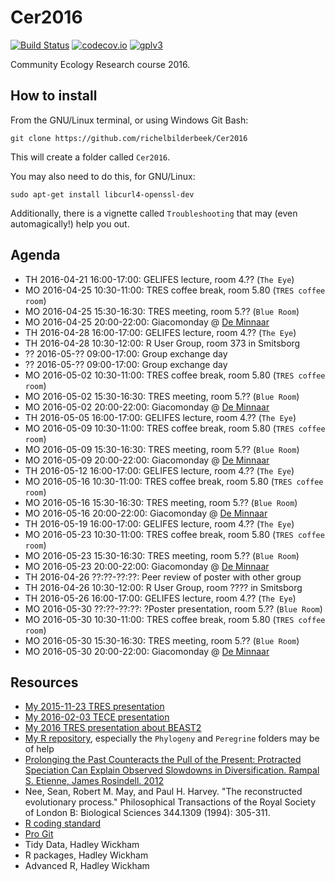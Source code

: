 # Cer2016

[![Build Status](https://travis-ci.org/richelbilderbeek/Cer2016.svg?branch=master)](https://travis-ci.org/richelbilderbeek/Cer2016)
[![codecov.io](https://codecov.io/github/richelbilderbeek/Cer2016/coverage.svg?branch=master)](https://codecov.io/github/richelbilderbeek/Cer2016?branch=master)
[![gplv3](http://www.gnu.org/graphics/gplv3-88x31.png)](http://www.gnu.org/licenses/gpl.html)

Community Ecology Research course 2016.

## How to install

From the GNU/Linux terminal, or using Windows Git Bash:

```
git clone https://github.com/richelbilderbeek/Cer2016
```

This will create a folder called `Cer2016`. 

You may also need to do this, for GNU/Linux:

```
sudo apt-get install libcurl4-openssl-dev
```

Additionally, there is a vignette called `Troubleshooting` that may
(even automagically!) help you out.

## Agenda

 * TH 2016-04-21 16:00-17:00: GELIFES lecture, room 4.?? (`The Eye`)
 * MO 2016-04-25 10:30-11:00: TRES coffee break, room 5.80 (`TRES coffee room`)
 * MO 2016-04-25 15:30-16:30: TRES meeting, room 5.?? (`Blue Room`)
 * MO 2016-04-25 20:00-22:00: Giacomonday @ [De Minnaar](www.deminnaar.nl)
 * TH 2016-04-28 16:00-17:00: GELIFES lecture, room 4.?? (`The Eye`)
 * TH 2016-04-28 10:30-12:00: R User Group, room 373 in Smitsborg
 * ?? 2016-05-?? 09:00-17:00: Group exchange day
 * ?? 2016-05-?? 09:00-17:00: Group exchange day
 * MO 2016-05-02 10:30-11:00: TRES coffee break, room 5.80 (`TRES coffee room`)
 * MO 2016-05-02 15:30-16:30: TRES meeting, room 5.?? (`Blue Room`)
 * MO 2016-05-02 20:00-22:00: Giacomonday @ [De Minnaar](www.deminnaar.nl)
 * TH 2016-05-05 16:00-17:00: GELIFES lecture, room 4.?? (`The Eye`)
 * MO 2016-05-09 10:30-11:00: TRES coffee break, room 5.80 (`TRES coffee room`)
 * MO 2016-05-09 15:30-16:30: TRES meeting, room 5.?? (`Blue Room`)
 * MO 2016-05-09 20:00-22:00: Giacomonday @ [De Minnaar](www.deminnaar.nl)
 * TH 2016-05-12 16:00-17:00: GELIFES lecture, room 4.?? (`The Eye`)
 * MO 2016-05-16 10:30-11:00: TRES coffee break, room 5.80 (`TRES coffee room`)
 * MO 2016-05-16 15:30-16:30: TRES meeting, room 5.?? (`Blue Room`)
 * MO 2016-05-16 20:00-22:00: Giacomonday @ [De Minnaar](www.deminnaar.nl)
 * TH 2016-05-19 16:00-17:00: GELIFES lecture, room 4.?? (`The Eye`)
 * MO 2016-05-23 10:30-11:00: TRES coffee break, room 5.80 (`TRES coffee room`)
 * MO 2016-05-23 15:30-16:30: TRES meeting, room 5.?? (`Blue Room`)
 * MO 2016-05-23 20:00-22:00: Giacomonday @ [De Minnaar](www.deminnaar.nl)
 * TH 2016-04-26 ??:??-??:??: Peer review of poster with other group
 * TH 2016-04-26 10:30-12:00: R User Group, room ???? in Smitsborg
 * TH 2016-05-26 16:00-17:00: GELIFES lecture, room 4.?? (`The Eye`)
 * MO 2016-05-30 ??:??-??:??: ?Poster presentation, room 5.?? (`Blue Room`)
 * MO 2016-05-30 10:30-11:00: TRES coffee break, room 5.80 (`TRES coffee room`)
 * MO 2016-05-30 15:30-16:30: TRES meeting, room 5.?? (`Blue Room`)
 * MO 2016-05-30 20:00-22:00: Giacomonday @ [De Minnaar](www.deminnaar.nl)

## Resources

 * [My 2015-11-23 TRES presentation](https://github.com/richelbilderbeek/Science/blob/master/Bilderbeek20151123TresMeeting/20151123TresMeeting.pdf)
 * [My 2016-02-03 TECE presentation](https://github.com/richelbilderbeek/Science/blob/master/Bilderbeek20160203TeceMeeting/20160203TeceMeeting.pdf)
 * [My 2016 TRES presentation about BEAST2](https://github.com/richelbilderbeek/Science/blob/master/Bilderbeek2016Beast/Bilderbeek2016Beast.pdf)
 * [My R repository](https://github.com/richelbilderbeek/R), especially the `Phylogeny` and `Peregrine` folders may be of help
 * [Prolonging the Past Counteracts the Pull of the Present: Protracted Speciation Can Explain Observed Slowdowns in Diversification. Rampal S. Etienne, James Rosindell. 2012](http://sysbio.oxfordjournals.org/content/61/2/204)
 * Nee, Sean, Robert M. May, and Paul H. Harvey. "The reconstructed evolutionary process." Philosophical Transactions of the Royal Society of London B: Biological Sciences 344.1309 (1994): 305-311.
 * [R coding standard](https://github.com/richelbilderbeek/R-CodingStandard)
 * [Pro Git](https://git-scm.com/book/en/v2)
 * Tidy Data, Hadley Wickham
 * R packages, Hadley Wickham
 * Advanced R, Hadley Wickham
